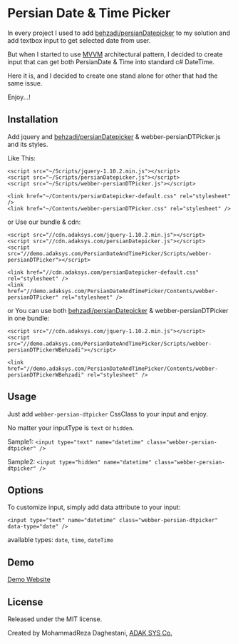 # Persian Date & Time Picker

In every project I used to add [behzadi/persianDatepicker](https://github.com/behzadi/persianDatepicker) to my solution and add textbox input to get selected date from user.

But when I started to use [MVVM](http://en.wikipedia.org/wiki/Model_View_ViewModel) architectural pattern, I decided to create input that can get both PersianDate & Time into standard c# DateTime.

Here it is, and I decided to create one stand alone for other that had the same issue.

Enjoy...!

## Installation

Add jquery and [behzadi/persianDatepicker](https://github.com/behzadi/persianDatepicker) & webber-persianDTPicker.js and its styles.

Like This:
```
<script src="~/Scripts/jquery-1.10.2.min.js"></script>
<script src="~/Scripts/persianDatepicker.js"></script>
<script src="~/Scripts/webber-persianDTPicker.js"></script>

<link href="~/Contents/persianDatepicker-default.css" rel="stylesheet" />
<link href="~/Contents/webber-persianDTPicker.css" rel="stylesheet" />
```
or Use our bundle & cdn:
```
<script src="//cdn.adaksys.com/jquery-1.10.2.min.js"></script>
<script src="//cdn.adaksys.com/persianDatepicker.js"></script>
<script src="//demo.adaksys.com/PersianDateAndTimePicker/Scripts/webber-persianDTPicker"></script>

<link href="//cdn.adaksys.com/persianDatepicker-default.css" rel="stylesheet" />
<link href="//demo.adaksys.com/PersianDateAndTimePicker/Contents/webber-persianDTPicker" rel="stylesheet" />

```
or You can use both [behzadi/persianDatepicker](https://github.com/behzadi/persianDatepicker) & webber-persianDTPicker in one bundle:
```
<script src="//cdn.adaksys.com/jquery-1.10.2.min.js"></script>
<script src="//demo.adaksys.com/PersianDateAndTimePicker/Scripts/webber-persianDTPickerWBehzadi"></script>

<link href="//demo.adaksys.com/PersianDateAndTimePicker/Contents/webber-persianDTPickerWBehzadi" rel="stylesheet" />

```


## Usage

Just add `webber-persian-dtpicker` CssClass to your input and enjoy.

No matter your inputType is `text` or `hidden`.

Sample1: `<input type="text" name="datetime" class="webber-persian-dtpicker" />`

Sample2: `<input type="hidden" name="datetime" class="webber-persian-dtpicker" />`

## Options

To customize input, simply add data attribute to your input:

`<input type="text" name="datetime" class="webber-persian-dtpicker"  data-type="date" />`

available types: `date`, `time`, `dateTime`

## Demo

[Demo Website](http://demo.adaksys.com/PersianDateAndTimePicker)

## License

Released under the MIT license.

Created by MohammadReza Daghestani, [ADAK SYS Co.](http://adaksys.com/)